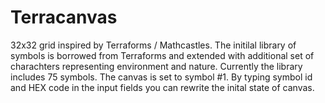# Terracanvas
32x32 grid inspired by Terraforms / Mathcastles. The initilal library of symbols is borrowed from Terraforms and extended with additional set of charachters representing environment and nature. Currently the library includes 75 symbols. The canvas is set to symbol #1. By typing symbol id and HEX code in the input fields you can rewrite the inital state of canvas.
